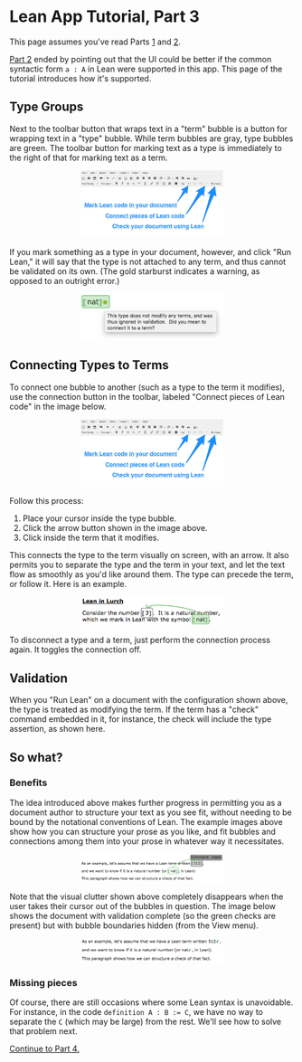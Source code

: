 
# Lean App Tutorial, Part 3

This page assumes you've read Parts [1](tutorial-1.md) and
[2](tutorial-2.md).

[Part 2](tutorial-2.md) ended by pointing out that the UI could be better
if the common syntactic form `a : A` in Lean were supported in this app.
This page of the tutorial introduces how it's supported.

## Type Groups

Next to the toolbar button that wraps text in a "term" bubble is a button
for wrapping text in a "type" bubble.  While term bubbles are gray, type
bubbles are green.  The toolbar button for marking text as a type is
immediately to the right of that for marking text as a term.

<p align=center><img src='screenshot-toolbar-buttons.png' width='50%'/></p>

If you mark something as a type in your document, however, and click "Run
Lean," it will say that the type is not attached to any term, and thus
cannot be validated on its own.  (The gold starburst indicates a warning,
as opposed to an outright error.)

<p align=center><img src='screenshot-unvalidated-type.png'
width='50%'/></p>

## Connecting Types to Terms

To connect one bubble to another (such as a type to the term it modifies),
use the connection button in the toolbar, labeled "Connect pieces of Lean
code" in the image below.

<p align=center><img src='screenshot-toolbar-buttons.png' width='50%'/></p>

Follow this process:

 1. Place your cursor inside the type bubble.
 1. Click the arrow button shown in the image above.
 1. Click inside the term that it modifies.

This connects the type to the term visually on screen, with an arrow.  It
also permits you to separate the type and the term in your text, and let the
text flow as smoothly as you'd like around them.  The type can precede the
term, or follow it.  Here is an example.

<p align=center><img src='screenshot-type-term-connection.png'
width='50%'/></p>

To disconnect a type and a term, just perform the connection process again.
It toggles the connection off.

## Validation

When you "Run Lean" on a document with the configuration shown above, the
type is treated as modifying the term.  If the term has a "check" command
embedded in it, for instance, the check will include the type assertion, as
shown here.

## So what?

### Benefits

The idea introduced above makes further progress in permitting you as a
document author to structure your text as you see fit, without needing to
be bound by the notational conventions of Lean.  The example images above
show how you can structure your prose as you like, and fit bubbles and
connections among them into your prose in whatever way it necessitates.

<p align=center><img src='screenshot-type-term-paragraph.png'
width='50%'/></p>

Note that the visual clutter shown above completely disappears when the user
takes their cursor out of the bubbles in question.  The image below shows
the document with validation complete (so the green checks are present) but
with bubble boundaries hidden (from the View menu).

<p align=center><img src='screenshot-type-term-invisible.png'
width='50%'/></p>

### Missing pieces

Of course, there are still occasions where some Lean syntax is unavoidable.
For instance, in the code `definition A : B := C`, we have no way to
separate the `C` (which may be large) from the rest.  We'll see how to
solve that problem next.

[Continue to Part 4.](tutorial-4.md)
